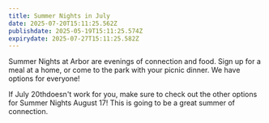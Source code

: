 ```yaml
---
title: Summer Nights in July
date: 2025-07-20T15:11:25.562Z
publishdate: 2025-05-19T15:11:25.574Z
expirydate: 2025-07-27T15:11:25.582Z
---
```

S﻿ummer Nights at Arbor are evenings of connection and food. Sign up for a meal at a home, or come to the park with your picnic dinner. We have options for everyone!

I﻿f July 20thdoesn't work for you, make sure to check out the other options for Summer Nights August 17! This is going to be a great summer of connection.
